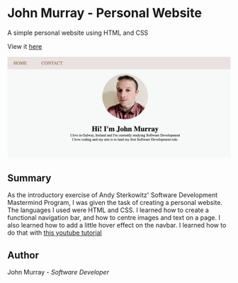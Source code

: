 # John Murray - Personal Website
A simple personal website using HTML and CSS

View it [here](https://jmurrii.github.io/personal_website/)

![My Image](assets/website_screenshot.png)

## Summary
As the introductory exercise of Andy Sterkowitz' Software Development Mastermind Program, I was given the task of creating a personal website.
The languages I used were HTML and CSS.
I learned how to create a functional navigation bar, and how to centre images and text on a page.
I also learned how to add a little hover effect on the navbar.
I learned how to do that with [this youtube tutorial](https://www.youtube.com/watch?v=FEmysQARWFU)

## Author
John Murray - _Software Developer_
